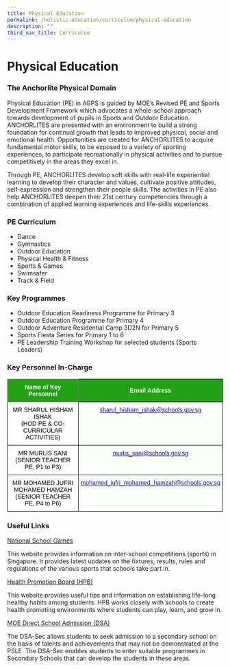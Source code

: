 ```yaml
---
title: Physical Education
permalink: /holistic-education/curriculum/physical-education
description: ""
third_nav_title: Curriculum
---
```

Physical Education
==================

### The Anchorlite Physical Domain  

Physical Education (PE) in AGPS is guided by MOE’s Revised PE and Sports Development Framework which advocates a whole-school approach towards development of pupils in Sports and Outdoor Education. ANCHORLITES are presented with an environment to build a strong foundation for continual growth that leads to improved physical, social and emotional health. Opportunities are created for ANCHORLITES to acquire fundamental motor skills, to be exposed to a variety of sporting experiences, to participate recreationally in physical activities and to pursue competitively in the areas they excel in.

Through PE, ANCHORLITES develop soft skills with real-life experiential learning to develop their character and values, cultivate positive attitudes, self-expression and strengthen their people skills. The activities in PE also help ANCHORLITES deepen their 21st century competencies through a combination of applied learning experiences and life-skills experiences.

  

### PE Curriculum

*   Dance
*   Gymnastics
*   Outdoor Education
*   Physical Health & Fitness
*   Sports & Games
*   Swimsafer
*   Track & Field

  

### Key Programmes

*   Outdoor Education Readiness Programme for Primary 3
*   Outdoor Education Programme for Primary 4
*   Outdoor Adventure Residential Camp 3D2N for Primary 5
*   Sports Fiesta Series for Primary 1 to 6
*   PE Leadership Training Workshop for selected students (Sports Leaders)

  

### Key Personnel In-Charge

<style type="text/css">
.tg  {border-collapse:collapse;border-spacing:0;}
.tg td{border-color:black;border-style:solid;border-width:1px;font-family:Arial, sans-serif;font-size:14px;
  overflow:hidden;padding:10px 5px;word-break:normal;}
.tg th{border-color:black;border-style:solid;border-width:1px;font-family:Arial, sans-serif;font-size:14px;
  font-weight:normal;overflow:hidden;padding:10px 5px;word-break:normal;}
.tg .tg-rk1q{background-color:#22A114;border-color:inherit;color:#FBFFFA;font-weight:bold;text-align:center;vertical-align:middle}
.tg .tg-xn89{background-color:#22A114;color:#FBFFFA;font-weight:bold;text-align:center;vertical-align:middle}
.tg .tg-lygy{background-color:#FFF;color:#222;text-align:center;vertical-align:top}
.tg .tg-tgi3{background-color:#FBFFFA;color:#21088A;text-align:center;text-decoration:underline;vertical-align:top}
</style>
<table class="tg">
<thead>
  <tr>
    <th class="tg-rk1q"><span style="color:#FBFFFA;background-color:#22A114">Name of Key Personnel</span></th>
    <th class="tg-xn89"><span style="color:#FBFFFA;background-color:#22A114">Email Address</span></th>
  </tr>
</thead>
<tbody>
  <tr>
    <td class="tg-lygy"><span style="font-weight:normal;color:#000;background-color:#FFF">MR SHARUL HISHAM ISHAK</span><br><span style="font-weight:normal;color:#000;background-color:#FFF">(HOD PE &amp; CO-CURRICULAR ACTIVITIES)</span></td>
    <td class="tg-tgi3"><a href="mailto:sharul_hisham_ishak@schools.gov.sg"><span style="font-weight:normal;text-decoration:underline;color:#21088A">sharul_hisham_ishak@schools.gov.sg</span></a></td>
  </tr>
  <tr>
    <td class="tg-lygy"><span style="font-weight:normal;color:#000;background-color:#FFF">MR MURLIS SANI</span><br><span style="font-weight:normal;color:#000;background-color:#FFF">(SENIOR TEACHER PE, P1 to P3)</span></td>
    <td class="tg-tgi3"><a href="mailto:murlis_sani@schools.gov.sg"><span style="font-weight:normal;text-decoration:underline;color:#21088A">murlis_sani@schools.gov.sg</span></a></td>
  </tr>
  <tr>
    <td class="tg-lygy"><span style="font-weight:normal;color:#000;background-color:#FFF">MR MOHAMED JUFRI MOHAMED HAMZAH</span><br><span style="font-weight:normal;color:#000;background-color:#FFF">(SENIOR TEACHER PE, P4 to P6)</span></td>
    <td class="tg-tgi3"><a href="mailto:mohamed_jufri_mohamed_hamzah@schools.gov.sg"><span style="font-weight:normal;text-decoration:underline;color:#21088A">mohamed_jufri_mohamed_hamzah@schools.gov.sg</span></a></td>
  </tr>
</tbody>
</table>

### Useful Links

[National School Games](https://nsg.moe.edu.sg/)

This website provides information on inter-school competitions (sports) in Singapore. It provides latest updates on the fixtures, results, rules and regulations of the various sports that schools take part in. 

  

[Health Promotion Board (HPB)](https://hpb.gov.sg/schools)

This website provides useful tips and information on establishing life-long healthy habits among students. HPB works closely with schools to create health promoting environments where students can play, learn, and grow in.

  

[MOE Direct School Admission (DSA)](https://beta.moe.gov.sg/secondary/dsa/)

The DSA-Sec allows students to seek admission to a secondary school on the basis of talents and achievements that may not be demonstrated at the PSLE. The DSA-Sec enables students to enter suitable programmes in Secondary Schools that can develop the students in these areas.